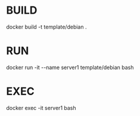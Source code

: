 # BUILD
docker build -t template/debian .

# RUN
docker run -it --name server1 template/debian bash

# EXEC
docker exec -it server1 bash